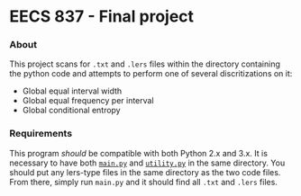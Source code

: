 # EECS 837 - Final project

### About

This project scans for ```.txt``` and ```.lers``` files within the directory containing the python code and attempts to perform one of several discritizations on it:

* Global equal interval width
* Global equal frequency per interval
* Global conditional entropy

### Requirements

This program _should_ be compatible with both Python 2.x and 3.x. It is necessary 
to have both [```main.py```](https://github.com/RagingRoosevelt/eecs837_global-discretization/blob/master/main.py) 
and  [```utility.py```](https://github.com/RagingRoosevelt/eecs837_global-discretization/blob/master/utility.py) 
in the same directory.  You should put any lers-type files in the same directory
as the two code files.  From there, simply run ```main.py``` and it should find
all ```.txt``` and ```.lers``` files.
